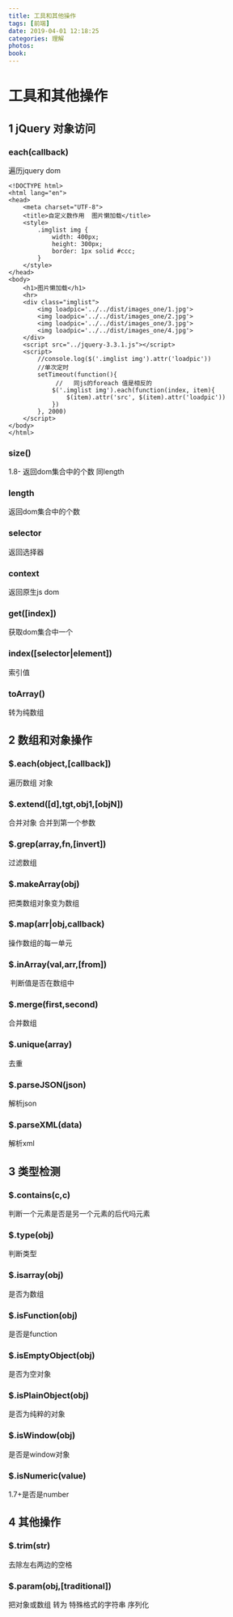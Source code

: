 ```yaml
---
title: 工具和其他操作
tags: [前端]
date: 2019-04-01 12:18:25
categories: 理解
photos:
book:
---
```


# 工具和其他操作

## 1 jQuery 对象访问

### each(callback)                

遍历jquery dom

```
<!DOCTYPE html>
<html lang="en">
<head>
	<meta charset="UTF-8">
	<title>自定义数作用  图片懒加载</title>
	<style>
		.imglist img {
			width: 400px;
			height: 300px;
			border: 1px solid #ccc;
		}
	</style>
</head>
<body>
	<h1>图片懒加载</h1>
	<hr>
	<div class="imglist">
		<img loadpic='../../dist/images_one/1.jpg'>
		<img loadpic='../../dist/images_one/2.jpg'>
		<img loadpic='../../dist/images_one/3.jpg'>
		<img loadpic='../../dist/images_one/4.jpg'>
	</div>
	<script src="../jquery-3.3.1.js"></script>
	<script>
		//console.log($('.imglist img').attr('loadpic'))
		//单次定时
		setTimeout(function(){
		     //   同js的foreach 值是相反的
			$('.imglist img').each(function(index, item){
				$(item).attr('src', $(item).attr('loadpic'))
			})
		}, 2000)
	</script>
</body>
</html>
```

### size()                        

1.8- 返回dom集合中的个数 同length

### length                       

 返回dom集合中的个数

### selector                   

 返回选择器

### context                      

  返回原生js dom

### get([index])               

 获取dom集合中一个

### index([selector|element])   

 索引值

### toArray()                   

 转为纯数组

## 2 数组和对象操作

### $.each(object,[callback])       

 遍历数组 对象

### $.extend([d],tgt,obj1,[objN])   

 合并对象 合并到第一个参数

### $.grep(array,fn,[invert])     

   过滤数组

### $.makeArray(obj)               

 把类数组对象变为数组

### $.map(arr|obj,callback)          

  操作数组的每一单元

### $.inArray(val,arr,[from])

​        判断值是否在数组中

### $.merge(first,second)          

  合并数组

### $.unique(array)                 

   去重

### $.parseJSON(json)              

  解析json

### $.parseXML(data)              

  解析xml

## 3 类型检测

### $.contains(c,c)            

判断一个元素是否是另一个元素的后代吗元素

### $.type(obj)              

  判断类型

### $.isarray(obj)          

  是否为数组

### $.isFunction(obj)        

是否是function

### $.isEmptyObject(obj)   

 是否为空对象

### $.isPlainObject(obj)   

 是否为纯粹的对象

### $.isWindow(obj)          

  是否是window对象

### $.isNumeric(value)        

1.7+是否是number

## 4 其他操作

### $.trim(str)                  

  去除左右两边的空格

### $.param(obj,[traditional])   

 把对象或数组 转为 特殊格式的字符串 序列化

